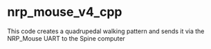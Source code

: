 # nrp_mouse_v4_cpp

This code creates a quadrupedal walking pattern and sends it via the NRP_Mouse UART to the Spine computer
